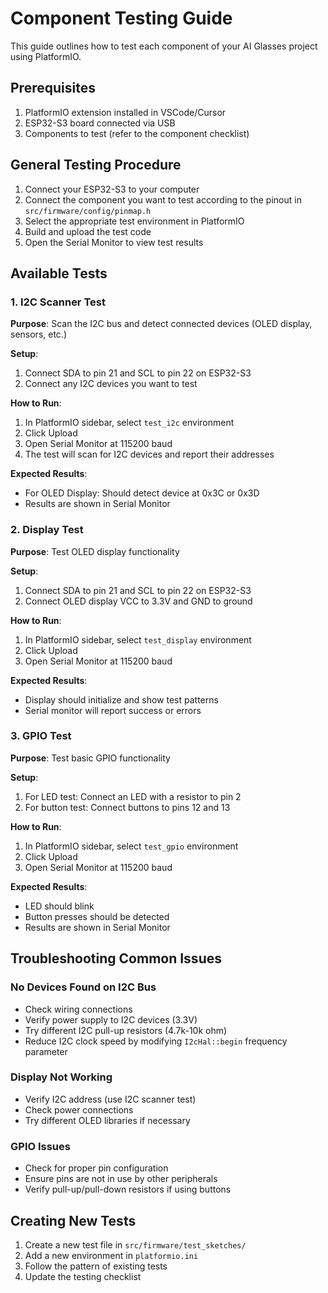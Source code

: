# Component Testing Guide

This guide outlines how to test each component of your AI Glasses project using PlatformIO.

## Prerequisites

1. PlatformIO extension installed in VSCode/Cursor
2. ESP32-S3 board connected via USB
3. Components to test (refer to the component checklist)

## General Testing Procedure

1. Connect your ESP32-S3 to your computer
2. Connect the component you want to test according to the pinout in `src/firmware/config/pinmap.h`
3. Select the appropriate test environment in PlatformIO
4. Build and upload the test code
5. Open the Serial Monitor to view test results

## Available Tests

### 1. I2C Scanner Test

**Purpose**: Scan the I2C bus and detect connected devices (OLED display, sensors, etc.)

**Setup**:
1. Connect SDA to pin 21 and SCL to pin 22 on ESP32-S3
2. Connect any I2C devices you want to test

**How to Run**:
1. In PlatformIO sidebar, select `test_i2c` environment
2. Click Upload
3. Open Serial Monitor at 115200 baud
4. The test will scan for I2C devices and report their addresses

**Expected Results**:
- For OLED Display: Should detect device at 0x3C or 0x3D
- Results are shown in Serial Monitor

### 2. Display Test

**Purpose**: Test OLED display functionality

**Setup**:
1. Connect SDA to pin 21 and SCL to pin 22 on ESP32-S3
2. Connect OLED display VCC to 3.3V and GND to ground

**How to Run**:
1. In PlatformIO sidebar, select `test_display` environment
2. Click Upload
3. Open Serial Monitor at 115200 baud

**Expected Results**:
- Display should initialize and show test patterns
- Serial monitor will report success or errors

### 3. GPIO Test

**Purpose**: Test basic GPIO functionality

**Setup**:
1. For LED test: Connect an LED with a resistor to pin 2
2. For button test: Connect buttons to pins 12 and 13

**How to Run**:
1. In PlatformIO sidebar, select `test_gpio` environment
2. Click Upload
3. Open Serial Monitor at 115200 baud

**Expected Results**:
- LED should blink
- Button presses should be detected
- Results are shown in Serial Monitor

## Troubleshooting Common Issues

### No Devices Found on I2C Bus
- Check wiring connections
- Verify power supply to I2C devices (3.3V)
- Try different I2C pull-up resistors (4.7k-10k ohm)
- Reduce I2C clock speed by modifying `I2cHal::begin` frequency parameter

### Display Not Working
- Verify I2C address (use I2C scanner test)
- Check power connections
- Try different OLED libraries if necessary

### GPIO Issues
- Check for proper pin configuration
- Ensure pins are not in use by other peripherals
- Verify pull-up/pull-down resistors if using buttons

## Creating New Tests

1. Create a new test file in `src/firmware/test_sketches/`
2. Add a new environment in `platformio.ini`
3. Follow the pattern of existing tests
4. Update the testing checklist 